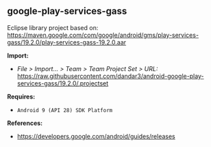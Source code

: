 ## google-play-services-gass

Eclipse library project based on:<br/>
https://maven.google.com/com/google/android/gms/play-services-gass/19.2.0/play-services-gass-19.2.0.aar

**Import:**
- _File > Import... > Team > Team Project Set > URL:_<br/>
  https://raw.githubusercontent.com/dandar3/android-google-play-services-gass/19.2.0/.projectset

**Requires:**
- `Android 9 (API 28) SDK Platform`

**References:**
- https://developers.google.com/android/guides/releases